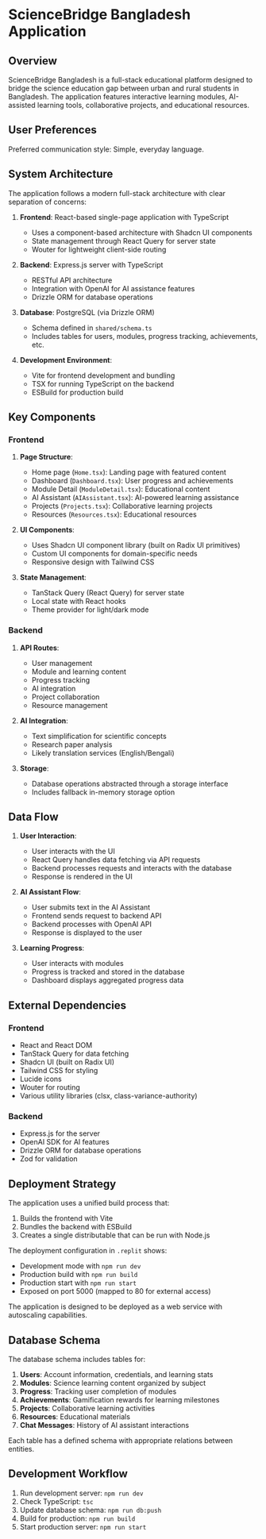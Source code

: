 # ScienceBridge Bangladesh Application

## Overview

ScienceBridge Bangladesh is a full-stack educational platform designed to bridge the science education gap between urban and rural students in Bangladesh. The application features interactive learning modules, AI-assisted learning tools, collaborative projects, and educational resources.

## User Preferences

Preferred communication style: Simple, everyday language.

## System Architecture

The application follows a modern full-stack architecture with clear separation of concerns:

1. **Frontend**: React-based single-page application with TypeScript
   - Uses a component-based architecture with Shadcn UI components
   - State management through React Query for server state
   - Wouter for lightweight client-side routing

2. **Backend**: Express.js server with TypeScript
   - RESTful API architecture
   - Integration with OpenAI for AI assistance features
   - Drizzle ORM for database operations

3. **Database**: PostgreSQL (via Drizzle ORM)
   - Schema defined in `shared/schema.ts`
   - Includes tables for users, modules, progress tracking, achievements, etc.

4. **Development Environment**: 
   - Vite for frontend development and bundling
   - TSX for running TypeScript on the backend
   - ESBuild for production build

## Key Components

### Frontend

1. **Page Structure**:
   - Home page (`Home.tsx`): Landing page with featured content
   - Dashboard (`Dashboard.tsx`): User progress and achievements
   - Module Detail (`ModuleDetail.tsx`): Educational content
   - AI Assistant (`AIAssistant.tsx`): AI-powered learning assistance
   - Projects (`Projects.tsx`): Collaborative learning projects
   - Resources (`Resources.tsx`): Educational resources

2. **UI Components**:
   - Uses Shadcn UI component library (built on Radix UI primitives)
   - Custom UI components for domain-specific needs
   - Responsive design with Tailwind CSS

3. **State Management**:
   - TanStack Query (React Query) for server state
   - Local state with React hooks
   - Theme provider for light/dark mode

### Backend

1. **API Routes**:
   - User management
   - Module and learning content
   - Progress tracking
   - AI integration
   - Project collaboration
   - Resource management

2. **AI Integration**:
   - Text simplification for scientific concepts
   - Research paper analysis
   - Likely translation services (English/Bengali)

3. **Storage**:
   - Database operations abstracted through a storage interface
   - Includes fallback in-memory storage option

## Data Flow

1. **User Interaction**:
   - User interacts with the UI
   - React Query handles data fetching via API requests
   - Backend processes requests and interacts with the database
   - Response is rendered in the UI

2. **AI Assistant Flow**:
   - User submits text in the AI Assistant
   - Frontend sends request to backend API
   - Backend processes with OpenAI API
   - Response is displayed to the user

3. **Learning Progress**:
   - User interacts with modules
   - Progress is tracked and stored in the database
   - Dashboard displays aggregated progress data

## External Dependencies

### Frontend
- React and React DOM
- TanStack Query for data fetching
- Shadcn UI (built on Radix UI)
- Tailwind CSS for styling
- Lucide icons
- Wouter for routing
- Various utility libraries (clsx, class-variance-authority)

### Backend
- Express.js for the server
- OpenAI SDK for AI features
- Drizzle ORM for database operations
- Zod for validation

## Deployment Strategy

The application uses a unified build process that:

1. Builds the frontend with Vite
2. Bundles the backend with ESBuild
3. Creates a single distributable that can be run with Node.js

The deployment configuration in `.replit` shows:
- Development mode with `npm run dev`
- Production build with `npm run build`
- Production start with `npm run start`
- Exposed on port 5000 (mapped to 80 for external access)

The application is designed to be deployed as a web service with autoscaling capabilities.

## Database Schema

The database schema includes tables for:

1. **Users**: Account information, credentials, and learning stats
2. **Modules**: Science learning content organized by subject
3. **Progress**: Tracking user completion of modules
4. **Achievements**: Gamification rewards for learning milestones
5. **Projects**: Collaborative learning activities
6. **Resources**: Educational materials
7. **Chat Messages**: History of AI assistant interactions

Each table has a defined schema with appropriate relations between entities.

## Development Workflow

1. Run development server: `npm run dev`
2. Check TypeScript: `tsc`
3. Update database schema: `npm run db:push`
4. Build for production: `npm run build`
5. Start production server: `npm run start`